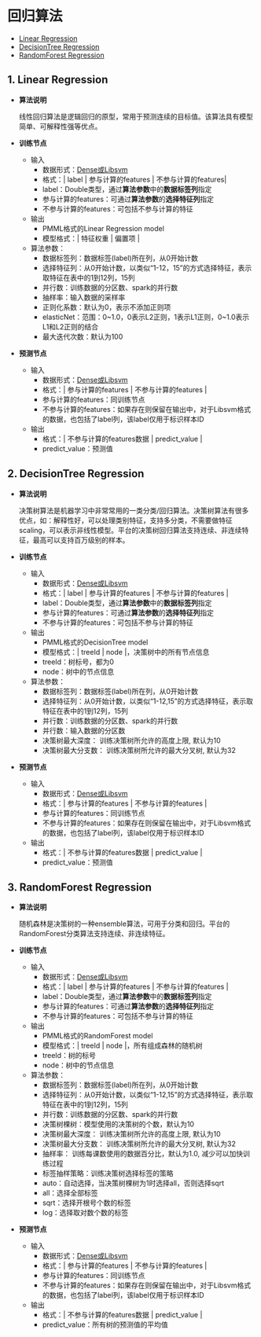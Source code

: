 # 回归算法

* [Linear Regression](tdw_ml_jarvis_regression.md#1-linear-regression)
* [DecisionTree Regression](tdw_ml_jarvis_regression.md#2-decisiontree-regression)
* [RandomForest Regression](tdw_ml_jarvis_regression.md#3-randomforest-regression)

## 1. Linear Regression

* **算法说明**

  线性回归算法是逻辑回归的原型，常用于预测连续的目标值。该算法具有模型简单、可解释性强等优点。

* **训练节点**
  * 输入
    * 数据形式：[Dense或Libsvm](../tdw_ml_jarvis_dataformat.md#2-数据格式要求)
    * 格式：\| label \| 参与计算的features \| 不参与计算的features\|
    * label：Double类型，通过**算法参数**中的**数据标签列**指定
    * 参与计算的features：可通过**算法参数**的**选择特征列**指定
    * 不参与计算的features：可包括不参与计算的特征
  * 输出
    * PMML格式的Linear Regression model
    * 模型格式：\| 特征权重 \| 偏置项 \|
  * 算法参数：
    * 数据标签列：数据标签\(label\)所在列，从0开始计数
    * 选择特征列：从0开始计数，以类似“1-12，15”的方式选择特征，表示取特征在表中的1到12列，15列
    * 并行数：训练数据的分区数、spark的并行数
    * 抽样率：输入数据的采样率
    * 正则化系数：默认为0，表示不添加正则项
    * elasticNet：范围：0~1.0，0表示L2正则，1表示L1正则，0~1.0表示L1和L2正则的结合
    * 最大迭代次数：默认为100
* **预测节点**
  * 输入
    * 数据形式：[Dense或Libsvm](../tdw_ml_jarvis_dataformat.md#2-数据格式要求)
    * 格式：\| 参与计算的features \| 不参与计算的features \|
    * 参与计算的features：同训练节点
    * 不参与计算的features：如果存在则保留在输出中，对于Libsvm格式的数据，也包括了label列，该label仅用于标识样本ID
  * 输出
    * 格式：\| 不参与计算的features数据 \| predict\_value \|
    * predict\_value：预测值

## 2. DecisionTree Regression

* **算法说明**

  决策树算法是机器学习中非常常用的一类分类/回归算法。决策树算法有很多优点，如：解释性好，可以处理类别特征，支持多分类，不需要做特征scaling，可以表示非线性模型。平台的决策树回归算法支持连续、非连续特征，最高可以支持百万级别的样本。

* **训练节点**
  * 输入
    * 数据形式：[Dense或Libsvm](../tdw_ml_jarvis_dataformat.md#2-数据格式要求)
    * 格式：\| label \| 参与计算的features \| 不参与计算的features \|
    * label：Double类型，通过**算法参数**中的**数据标签列**指定
    * 参与计算的features：可通过**算法参数**的**选择特征列**指定
    * 不参与计算的features：可包括不参与计算的特征
  * 输出
    * PMML格式的DecisionTree model
    * 模型格式：\| treeId \| node \|，决策树中的所有节点信息
    * treeId：树标号，都为0
    * node：树中的节点信息
  * 算法参数：
    * 数据标签列：数据标签\(label\)所在列，从0开始计数
    * 选择特征列：从0开始计数，以类似“1-12,15”的方式选择特征，表示取特征在表中的1到12列，15列
    * 并行数：训练数据的分区数、spark的并行数
    * 并行数：输入数据的分区数
    * 决策树最大深度： 训练决策树所允许的高度上限, 默认为10
    * 决策树最大分支数： 训练决策树所允许的最大分叉树, 默认为32
* **预测节点**
  * 输入
    * 数据形式：[Dense或Libsvm](../tdw_ml_jarvis_dataformat.md#2-数据格式要求)
    * 格式：\| 参与计算的features \| 不参与计算的features \|
    * 参与计算的features：同训练节点
    * 不参与计算的features：如果存在则保留在输出中，对于Libsvm格式的数据，也包括了label列，该label仅用于标识样本ID
  * 输出
    * 格式：\| 不参与计算的features数据 \| predict\_value \|
    * predict\_value：预测值

## 3.  RandomForest Regression

* **算法说明**

  随机森林是决策树的一种ensemble算法，可用于分类和回归。平台的RandomForest分类算法支持连续、非连续特征。

* **训练节点**
  * 输入
    * 数据形式：[Dense或Libsvm](../tdw_ml_jarvis_dataformat.md#2-数据格式要求)
    * 格式：\| label \| 参与计算的features \| 不参与计算的features \|
    * label：Double类型，通过**算法参数**中的**数据标签列**指定
    * 参与计算的features：可通过**算法参数**的**选择特征列**指定
    * 不参与计算的features：可包括不参与计算的特征
  * 输出
    * PMML格式的RandomForest model
    * 模型格式：\| treeId \| node \|，所有组成森林的随机树
    * treeId：树的标号
    * node：树中的节点信息
  * 算法参数：
    * 数据标签列：数据标签\(label\)所在列，从0开始计数
    * 选择特征列：从0开始计数，以类似“1-12,15”的方式选择特征，表示取特征在表中的1到12列，15列
    * 并行数：训练数据的分区数、spark的并行数
    * 决策树棵树：模型使用的决策树的个数，默认为10
    * 决策树最大深度： 训练决策树所允许的高度上限, 默认为10
    * 决策树最大分支数： 训练决策树所允许的最大分叉树, 默认为32
    * 抽样率： 训练每课数使用的数据百分比，默认为1.0, 减少可以加快训练过程
    * 标签抽样策略：训练决策树选择标签的策略
    * auto：自动选择，当决策树棵树为1时选择all，否则选择sqrt
    * all：选择全部标签
    * sqrt：选择开根号个数的标签
    * log：选择取对数个数的标签
* **预测节点**
  * 输入
    * 数据形式：[Dense或Libsvm](../tdw_ml_jarvis_dataformat.md#2-数据格式要求)
    * 格式：\| 参与计算的features \| 不参与计算的features \|
    * 参与计算的features：同训练节点
    * 不参与计算的features：如果存在则保留在输出中，对于Libsvm格式的数据，也包括了label列，该label仅用于标识样本ID
  * 输出
    * 格式：\| 不参与计算的features数据 \| predict\_value \|
    * predict\_value：所有树的预测值的平均值

